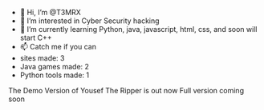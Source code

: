 - 👋 Hi, I’m @T3MRX
- 👀 I’m interested in Cyber Security hacking
- 🌱 I’m currently learning Python, java, javascript, html, css, and soon will start C++
- 📫 Catch me if you can
- sites made: 3
- Java games made: 2
- Python tools made: 1

The Demo Version of Yousef The Ripper is out now
Full version coming soon


